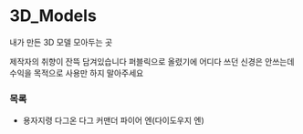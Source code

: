 # 3D_Models
내가 만든 3D 모델 모아두는 곳

제작자의 취향이 잔뜩 담겨있습니다
퍼블릭으로 올렸기에 어디다 쓰던 신경은 안쓰는데 수익을 목적으로 사용만 하지 말아주세요

### 목록
- 용자지령 다그온
  다그 커맨더
  파이어 엔(다이도우지 엔)
